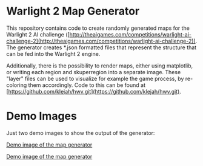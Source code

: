 # Warlight 2 Map Generator

This repository contains code to create randomly generated maps for the Warlight 2 AI challenge 
([http://theaigames.com/competitions/warlight-ai-challenge-2](http://theaigames.com/competitions/warlight-ai-challenge-2)).
The generator creates *.json formatted files that represent the structure that can be fed into the Warlight 2 engine. 

Additionally, there is the possibility to render maps, either using matplotlib, or writing each region and skuperregion
into a separate image. These "layer" files can be used to visualize for example the game process, by re-coloring them
accordingly. Code to this can be found at [https://github.com/klejah/hwv.git](https://github.com/klejah/hwv.git).

# Demo Images

Just two demo images to show the output of the generator:

[Demo image of the map generator](https://raw.githubusercontent.com/lukasdiem/warlight2-map-generator/demo1.png "Demo image 1")

[Demo image of the map generator](https://raw.githubusercontent.com/lukasdiem/warlight2-map-generator/demo2.png "Demo image 1")